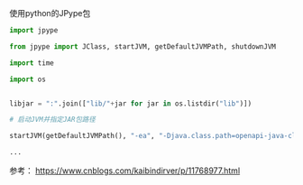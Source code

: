 
使用python的JPype包

```python 
import jpype

from jpype import JClass, startJVM, getDefaultJVMPath, shutdownJVM

import time

import os


libjar = ":".join(["lib/"+jar for jar in os.listdir("lib")])

# 启动JVM并指定JAR包路径

startJVM(getDefaultJVMPath(), "-ea", "-Djava.class.path=openapi-java-client-2.0.0-RC4.jar:"+libjar)

...

```

参考： https://www.cnblogs.com/kaibindirver/p/11768977.html 